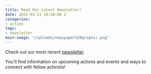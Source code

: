 ```yaml
---
title: Read Our Latest Newsletter!
date: 2025-03-13 10:30:00 Z
categories:
- action
tags:
- newsletter
main-image: "/uploads/newspaper%20graphic.png"
---
```


Check out our most recent [newsletter](https://mailchi.mp/3d30f02521ff/2025-3-13-indivisiblelab-newsletter-10350187).

You'll find information on upcoming actions and events and ways to connect with fellow activists! 